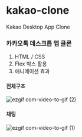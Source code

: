 # kakao-clone
 
Kakao Desktop App Clone

### 카카오톡 데스크톱 앱 클론 
1. HTML / CSS
2. Flex 박스 활용
3. 애니메이션 효과

#### 전체구조
![ezgif com-video-to-gif (2)](https://user-images.githubusercontent.com/43735576/85988443-f9776b80-ba29-11ea-960e-3e5e2cf77159.gif)


#### 채팅
![ezgif com-video-to-gif (1)](https://user-images.githubusercontent.com/43735576/85987703-f3cd5600-ba28-11ea-8ac1-95e0dad54924.gif)
